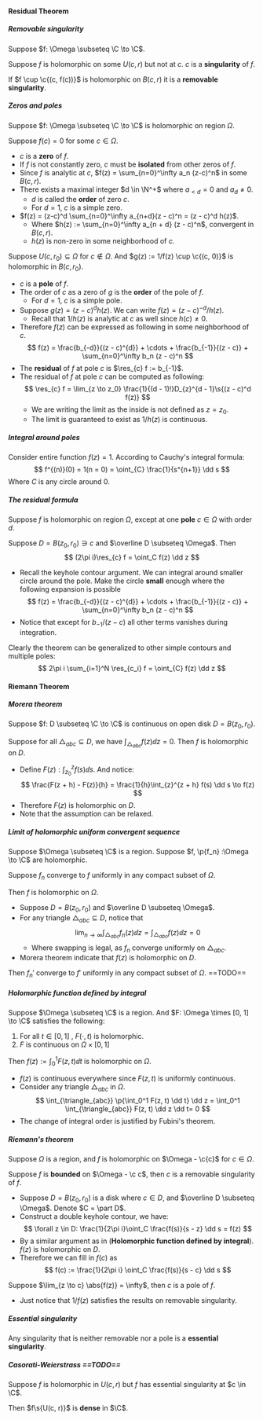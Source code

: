 #### Residual Theorem

##### Removable singularity

Suppose $f: \Omega \subseteq \C \to \C$.

Suppose $f$ is holomorphic on some $U(c, r)$ but not at $c$. $c$ is a **singularity** of $f$.

If $f \cup \c{(c, f(c))}$ is holomorphic on $B(c, r)$ it is a **removable singularity**.

##### Zeros and poles

Suppose $f: \Omega \subseteq \C \to \C$ is holomorphic on region $\Omega$.

Suppose $f(c) = 0$ for some $c \in \Omega$.

- $c$ is a **zero** of $f$.
- If $f$ is not constantly zero, $c$ must be **isolated** from other zeros of $f$.
- Since $f$ is analytic at $c$, $f(z) = \sum_{n=0}^\infty a_n (z-c)^n$ in some $B(c, r)$.
- There exists a maximal integer $d \in \N^+$ where $a_{<d} = 0$ and $a_d \neq 0$.
  - $d$ is called the **order** of zero $c$.
  - For $d = 1$, $c$ is a simple zero.
- $f(z) = (z-c)^d \sum_{n=0}^\infty a_{n+d}(z - c)^n = (z - c)^d h(z)$.
  - Where $h(z) := \sum_{n=0}^\infty a_{n + d} (z - c)^n$, convergent in $B(c, r)$.
  - $h(z)$ is non-zero in some neighborhood of $c$.


Suppose $U(c, r_0) \subseteq \Omega$ for $c \notin \Omega$. And $g(z) := 1/f(z) \cup \c{(c, 0)}$ is holomorphic in $B(c, r_0)$.

- $c$ is a **pole** of $f$.
- The order of $c$ as a zero of $g$ is the **order** of the pole of $f$.
  - For $d = 1$, $c$ is a simple pole.
- Suppose $g(z) = (z - c)^d h(z)$. We can write $f(z) = (z - c)^{-d} /h(z)$.
  - Recall that $1/h(z)$ is analytic at $c$ as well since $h(c) \neq 0$.
- Therefore $f(z)$ can be expressed as following in some neighborhood of $c$.
  $$
  f(z) = \frac{b_{-d}}{(z - c)^{d}} + \cdots + \frac{b_{-1}}{(z - c)} + \sum_{n=0}^\infty b_n (z - c)^n
  $$
- The **residual** of $f$ at pole $c$ is $\res_{c} f := b_{-1}$.
- The residual of $f$ at pole $c$ can be computed as following:
  $$
  \res_{c} f = \lim_{z \to z_0} \frac{1}{(d - 1)!}D_{z}^{d - 1}\s{(z  - c)^d f(z)}
  $$
  - We are writing the limit as the inside is not defined as $z = z_0$.
  - The limit is guaranteed to exist as $1/h(z)$ is continuous.

##### Integral around poles

Consider entire function $f(z) = 1$. According to Cauchy's integral formula:
$$
f^{(n)}(0) = 1(n = 0) = \oint_{C} \frac{1}{s^{n+1}} \dd s
$$
Where $C$ is any circle around $0$.

##### The residual formula

Suppose $f$ is holomorphic on region $\Omega$, except at one **pole** $c \in \Omega$ with order $d$.

Suppose $D = B(z_0, r_0) \ni c$ and $\overline D \subseteq \Omega$. Then
$$
(2\pi i)\res_{c} f =  \oint_C f(z) \dd z
$$

- Recall the keyhole contour argument. We can integral around smaller circle around the pole. Make the circle **small** enough where the following expansion is possible
  $$
  f(z) = \frac{b_{-d}}{(z - c)^{d}} + \cdots + \frac{b_{-1}}{(z - c)} + \sum_{n=0}^\infty b_n (z - c)^n
  $$
- Notice that except for $b_{-1} / (z - c)$ all other terms vanishes during integration.

Clearly the theorem can be generalized to other simple contours and multiple poles:
$$
2\pi i \sum_{i=1}^N \res_{c_i} f = \oint_{C} f(z) \dd z
$$

#### Riemann Theorem

##### Morera theorem

Suppose $f: D \subseteq \C \to \C$ is continuous on open disk $D = B(z_0, r_0)$.

Suppose for all $\triangle_{abc} \subseteq D$, we have $\int_{\triangle_{abc}} f(z) \dd z = 0$. Then $f$ is holomorphic on $D$.
- Define $F(z): \int_{z_0}^z f(s) \dd s$. And notice:
  $$
  \frac{F(z + h) - F(z)}{h} = \frac{1}{h}\int_{z}^{z + h} f(s) \dd s \to f(z)
  $$
- Therefore $F(z)$ is holomorphic on $D$.
- Note that the assumption can be relaxed.

##### Limit of holomorphic uniform convergent sequence

Suppose $\Omega \subseteq \C$ is a region. Suppose $f, \p{f_n} :\Omega \to \C$ are holomorphic.

Suppose $f_n$ converge to $f$ uniformly in any compact subset of $\Omega$.

Then $f$ is holomorphic on $\Omega$.

- Suppose $D = B(z_0, r_0)$ and $\overline D \subseteq \Omega$.
- For any triangle $\triangle_{abc} \subseteq D$, notice that
  $$
  \lim_{n \to \infty}\int_{\triangle_{abc}}f_n(z)\dd z = \int_{\triangle_{abc}} f(z) \dd z = 0
  $$
  - Where swapping is legal, as $f_n$ converge uniformly on $\triangle_{abc}$.
- Morera theorem indicate that $f(z)$ is holomorphic on $D$.

Then $f_n'$ converge to $f'$ uniformly in any compact subset of $\Omega$. ==TODO==

##### Holomorphic function defined by integral

Suppose $\Omega \subseteq \C$ is a region. And $F: \Omega \times [0, 1] \to \C$ satisfies the following:

1. For all $t \in [0, 1]$ , $F(\cdot, t)$ is holomorphic.
2. $F$ is continuous on $\Omega \times [0, 1]$

Then $f(z) := \int_{0}^1 F(z, t) \dd t$ is holomorphic on $\Omega$.

- $f(z)$ is continuous everywhere since $F(z, t)$ is uniformly continuous.
- Consider any triangle $\triangle_{abc}$ in $\Omega$.
  $$
  \int_{\triangle_{abc}} \p{\int_0^1 F(z, t) \dd t} \dd z = \int_0^1 \int_{\triangle_{abc}} F(z, t) \dd z \dd t= 0
  $$
- The change of integral order is justified by Fubini's theorem.

##### Riemann's theorem

Suppose $\Omega$ is a region, and $f$ is holomorphic on $\Omega - \c{c}$ for $c \in \Omega$.

Suppose $f$ is **bounded** on $\Omega - \c c$, then $c$ is a removable singularity of $f$.

- Suppose $D = B(z_0, r_0)$ is a disk where $c \in D$, and $\overline D \subseteq \Omega$. Denote $C = \part D$.
- Construct a double keyhole contour, we have:
  $$
  \forall z \in D: \frac{1}{2\pi i}\oint_C \frac{f(s)}{s - z} \dd s = f(z)
  $$
- By a similar argument as in (**Holomorphic function defined by integral**). $f(z)$ is holomorphic on $D$.
- Therefore we can fill in $f(c)$ as
  $$
  f(c) := \frac{1}{2\pi i} \oint_C \frac{f(s)}{s - c} \dd s
  $$

Suppose $\lim_{z \to c} \abs{f(z)} = \infty$, then $c$ is a pole of $f$.

- Just notice that $1/f(z)$ satisfies the results on removable singularity.

##### Essential singularity

Any singularity that is neither removable nor a pole is a **essential singularity**.

##### Casorati-Weierstrass ==TODO==

Suppose $f$ is holomorphic in $U(c, r)$ but $f$ has essential singularity at $c \in \C$.

Then $f\s{U(c, r)}$ is **dense** in $\C$.

